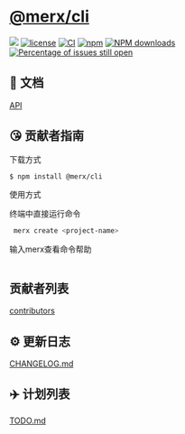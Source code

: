 # [@merx/cli](https://github.com/hongjia/mylib)

[![](https://img.shields.io/badge/Powered%20by-jslib%20base-brightgreen.svg)](https://github.com/yanhaijing/jslib-base)
[![license](https://img.shields.io/badge/license-MIT-blue.svg)](https://github.com/hongjia/mylib/blob/master/LICENSE)
[![CI](https://github.com/hongjia/mylib/actions/workflows/ci.yml/badge.svg?branch=master)](https://github.com/hongjia/mylib/actions/workflows/ci.yml)
[![npm](https://img.shields.io/badge/npm-0.1.0-orange.svg)](https://www.npmjs.com/package/@ml-cli/build)
[![NPM downloads](http://img.shields.io/npm/dm/mylib.svg?style=flat-square)](http://www.npmtrends.com/@ml-cli/build)
[![Percentage of issues still open](http://isitmaintained.com/badge/open/hongjia/mylib.svg)](http://isitmaintained.com/project/hongjia/mylib 'Percentage of issues still open')

## :bookmark_tabs: 文档

[API](./doc/api.md)

## :kissing_heart: 贡献者指南

下载方式

```bash
$ npm install @merx/cli
```

使用方式

终端中直接运行命令

```bash
 merx create <project-name>
```

输入merx查看命令帮助

```bash

```

## 贡献者列表

[contributors](https://github.com/hongjia/mylib/graphs/contributors)

## :gear: 更新日志

[CHANGELOG.md](./CHANGELOG.md)

## :airplane: 计划列表

[TODO.md](./TODO.md)
